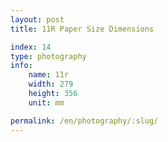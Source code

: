 ```yaml
---
layout: post
title: 11R Paper Size Dimensions

index: 14
type: photography
info:
    name: 11r
    width: 279
    height: 356
    unit: mm

permalink: /en/photography/:slug/
---
```



